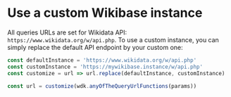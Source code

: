 # Use a custom Wikibase instance

All queries URLs are set for Wikidata API: `https://www.wikidata.org/w/api.php`.
To use a custom instance, you can simply replace the default API endpoint by your custom one:
```js
const defaultInstance = 'https://www.wikidata.org/w/api.php'
const customInstance = 'https://mywikibase.instance/w/api.php'
const customize = url => url.replace(defaultInstance, customInstance)

const url = customize(wdk.anyOfTheQueryUrlFunctions(params))
```
